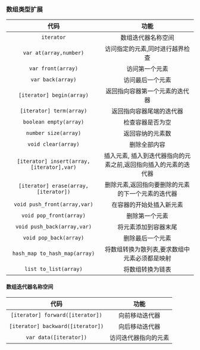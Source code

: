 ### 数组类型扩展

代码|功能
:---:|:---:
`iterator`|数组迭代器名称空间
`var at(array,number)`|访问指定的元素,同时进行越界检查
`var front(array)`|访问第一个元素
`var back(array)`|访问最后一个元素
`[iterator] begin(array)`|返回指向容器第一个元素的迭代器
`[iterator] term(array)`|返回指向容器尾端的迭代器
`boolean empty(array)`|检查容器是否为空
`number size(array)`|返回容纳的元素数
`void clear(array)`|删除全部内容
`[iterator] insert(array,[iterator],var)`|插入元素, 插入到迭代器指向的元素之前,返回指向插入的元素的迭代器
`[iterator] erase(array,[iterator])`|删除元素,返回指向要删除的元素的下一个元素的迭代器
`void push_front(array,var)`|在容器的开始处插入新元素
`void pop_front(array)`|删除第一个元素
`void push_back(array,var)`|将元素添加到容器末尾
`void pop_back(array)`|删除最后一个元素
`hash_map to_hash_map(array)`|将数组转换为散列表,要求数组中元素必须都是映射
`list to_list(array)`|将数组转换为链表

#### 数组迭代器名称空间

代码|功能
:---:|:---:
`[iterator] forward([iterator])`|向前移动迭代器
`[iterator] backward([iterator])`|向后移动迭代器
`var data([iterator])`|访问迭代器指向的元素